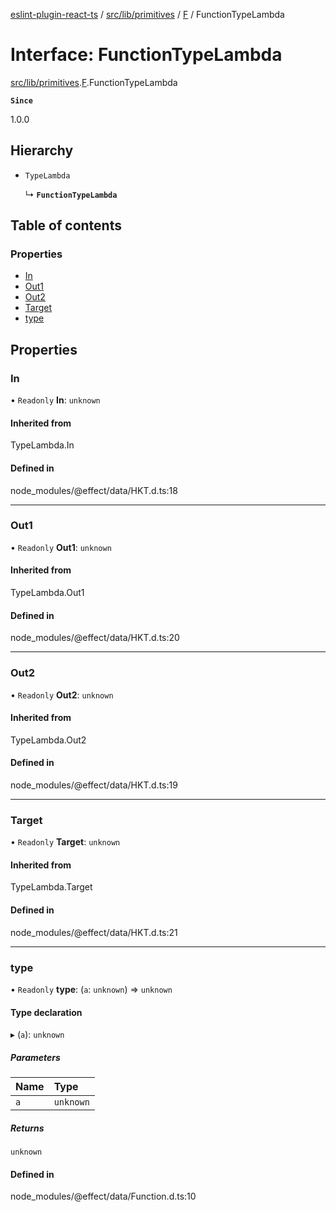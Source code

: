 [eslint-plugin-react-ts](../README.md) / [src/lib/primitives](../modules/src_lib_primitives.md) / [F](../modules/src_lib_primitives.F.md) / FunctionTypeLambda

# Interface: FunctionTypeLambda

[src/lib/primitives](../modules/src_lib_primitives.md).[F](../modules/src_lib_primitives.F.md).FunctionTypeLambda

**`Since`**

1.0.0

## Hierarchy

- `TypeLambda`

  ↳ **`FunctionTypeLambda`**

## Table of contents

### Properties

- [In](src_lib_primitives.F.FunctionTypeLambda.md#in)
- [Out1](src_lib_primitives.F.FunctionTypeLambda.md#out1)
- [Out2](src_lib_primitives.F.FunctionTypeLambda.md#out2)
- [Target](src_lib_primitives.F.FunctionTypeLambda.md#target)
- [type](src_lib_primitives.F.FunctionTypeLambda.md#type)

## Properties

### In

• `Readonly` **In**: `unknown`

#### Inherited from

TypeLambda.In

#### Defined in

node_modules/@effect/data/HKT.d.ts:18

___

### Out1

• `Readonly` **Out1**: `unknown`

#### Inherited from

TypeLambda.Out1

#### Defined in

node_modules/@effect/data/HKT.d.ts:20

___

### Out2

• `Readonly` **Out2**: `unknown`

#### Inherited from

TypeLambda.Out2

#### Defined in

node_modules/@effect/data/HKT.d.ts:19

___

### Target

• `Readonly` **Target**: `unknown`

#### Inherited from

TypeLambda.Target

#### Defined in

node_modules/@effect/data/HKT.d.ts:21

___

### type

• `Readonly` **type**: (`a`: `unknown`) => `unknown`

#### Type declaration

▸ (`a`): `unknown`

##### Parameters

| Name | Type |
| :------ | :------ |
| `a` | `unknown` |

##### Returns

`unknown`

#### Defined in

node_modules/@effect/data/Function.d.ts:10
